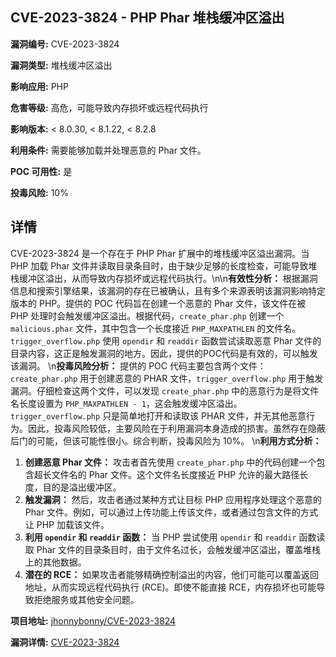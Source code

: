 ## CVE-2023-3824 - PHP Phar 堆栈缓冲区溢出

**漏洞编号:** CVE-2023-3824

**漏洞类型:** 堆栈缓冲区溢出

**影响应用:** PHP

**危害等级:** 高危，可能导致内存损坏或远程代码执行

**影响版本:** < 8.0.30, < 8.1.22, < 8.2.8

**利用条件:** 需要能够加载并处理恶意的 Phar 文件。

**POC 可用性:** 是

**投毒风险:** 10%

## 详情

CVE-2023-3824 是一个存在于 PHP Phar 扩展中的堆栈缓冲区溢出漏洞。当 PHP 加载 Phar 文件并读取目录条目时，由于缺少足够的长度检查，可能导致堆栈缓冲区溢出，从而导致内存损坏或远程代码执行。\n\n**有效性分析：**
根据漏洞信息和搜索引擎结果，该漏洞的存在已被确认，且有多个来源表明该漏洞影响特定版本的 PHP。提供的 POC 代码旨在创建一个恶意的 Phar 文件，该文件在被 PHP 处理时会触发缓冲区溢出。根据代码，`create_phar.php` 创建一个 `malicious.phar` 文件，其中包含一个长度接近 `PHP_MAXPATHLEN` 的文件名。`trigger_overflow.php` 使用 `opendir` 和 `readdir` 函数尝试读取恶意 Phar 文件的目录内容，这正是触发漏洞的地方。因此，提供的POC代码是有效的，可以触发该漏洞。
\n**投毒风险分析：**
提供的 POC 代码主要包含两个文件：`create_phar.php` 用于创建恶意的 PHAR 文件，`trigger_overflow.php` 用于触发漏洞。仔细检查这两个文件，可以发现 `create_phar.php` 中的恶意行为是将文件名长度设置为 `PHP_MAXPATHLEN - 1`，这会触发缓冲区溢出。`trigger_overflow.php` 只是简单地打开和读取该 PHAR 文件，并无其他恶意行为。因此，投毒风险较低，主要风险在于利用漏洞本身造成的损害。虽然存在隐蔽后门的可能，但该可能性很小。综合判断，投毒风险为 10%。
\n**利用方式分析：**
1.  **创建恶意 Phar 文件：** 攻击者首先使用 `create_phar.php` 中的代码创建一个包含超长文件名的 Phar 文件。这个文件名长度接近 PHP 允许的最大路径长度，目的是溢出缓冲区。
2.  **触发漏洞：** 然后，攻击者通过某种方式让目标 PHP 应用程序处理这个恶意的 Phar 文件。例如，可以通过上传功能上传该文件，或者通过包含文件的方式让 PHP 加载该文件。
3.  **利用 `opendir` 和 `readdir` 函数：** 当 PHP 尝试使用 `opendir` 和 `readdir` 函数读取 Phar 文件的目录条目时，由于文件名过长，会触发缓冲区溢出，覆盖堆栈上的其他数据。
4.  **潜在的 RCE：** 如果攻击者能够精确控制溢出的内容，他们可能可以覆盖返回地址，从而实现远程代码执行 (RCE)。即使不能直接 RCE，内存损坏也可能导致拒绝服务或其他安全问题。

**项目地址:** [jhonnybonny/CVE-2023-3824](https://github.com/jhonnybonny/CVE-2023-3824)

**漏洞详情:** [CVE-2023-3824](https://nvd.nist.gov/vuln/detail/CVE-2023-3824)